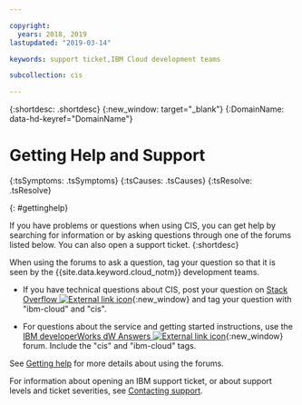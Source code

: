 ```yaml
---

copyright:
  years: 2018, 2019
lastupdated: "2019-03-14"

keywords: support ticket,IBM Cloud development teams

subcollection: cis

---
```


{:shortdesc: .shortdesc}
{:new_window: target="_blank"}
{:DomainName: data-hd-keyref="DomainName"}

# Getting Help and Support

<!-- Common attributes used in the template are defined as follows: -->
{:tsSymptoms: .tsSymptoms}
{:tsCauses: .tsCauses}
{:tsResolve: .tsResolve}


<!-- # {{site.data.keyword.blockstorageshort}} troubleshooting
{: #ts} -->
<!-- Provide an appropriate ID above -->

<!-- IN PROGRESS - AUDIENCE BLUE, STAGING ONLY -->


<!-- This is the template for troubleshooting topics.  -->


{: #gettinghelp}

If you have problems or questions when using CIS, you can get help by searching for information or by asking questions through one of the forums listed below. You can also open a support ticket.
{:shortdesc}

When using the forums to ask a question, tag your question so that it is seen by the {{site.data.keyword.cloud_notm}} development teams.

* If you have technical questions about CIS, post your question on [Stack Overflow ![External link icon](../../icons/launch-glyph.svg "External link icon")](https://stackoverflow.com/search?q=cis+ibm-cloud){:new_window} and tag your question with "ibm-cloud" and "cis".
<!--Insert the appropriate dW Answers tag for your service for <service_keyword> in URL below:  -->
* For questions about the service and getting started instructions, use the [IBM developerWorks dW Answers ![External link icon](../../icons/launch-glyph.svg "External link icon")](https://developer.ibm.com/answers/topics/cis.html?smartspace=ibm-cloud){:new_window} forum. Include the  "cis" and "ibm-cloud" tags.

See [Getting help](/docs/get-support?topic=get-support-getting-customer-support) for more details about using the forums.

For information about opening an IBM support ticket, or about support levels and ticket severities, see [Contacting support](/docs/get-support?topic=get-support-getting-customer-support).
